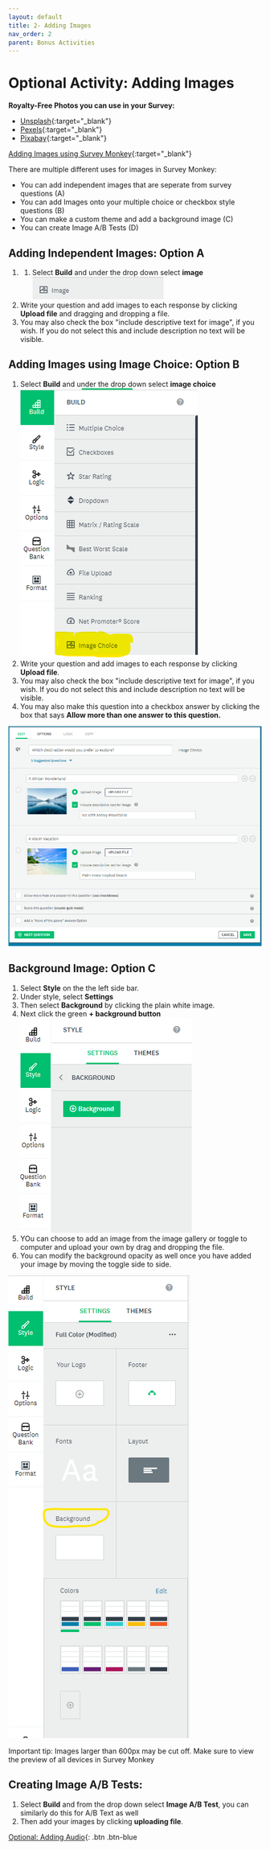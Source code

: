 ```yaml
---
layout: default
title: 2- Adding Images
nav_order: 2
parent: Bonus Activities
---
```


# Optional Activity: Adding Images
**Royalty-Free Photos you can use in your Survey:**
- [Unsplash](https://unsplash.com/){:target="_blank"}
- [Pexels](https://www.pexels.com/){:target="_blank"}
- [Pixabay](https://pixabay.com/){:target="_blank"}

[Adding Images using Survey Monkey](https://help.surveymonkey.com/en/surveymonkey/create/adding-images/){:target="_blank"}

There are multiple different uses for images in Survey Monkey:
- You can add independent images that are seperate from survey questions (A)
- You can add Images onto your multiple choice or checkbox style questions (B)
- You can make a custom theme and add a background image (C)
- You can create Image A/B Tests (D)

## Adding Independent Images: Option A
1. 1. Select **Build** and under the drop down select **image**<br> <img src="images/image.png"><br>
2. Write your question and add images to each response by clicking **Upload file** and dragging and dropping a file. 
3. You may also check the box "include descriptive text for image", if you wish. If you do not select this and include description no text will be visible.

## Adding Images using Image Choice: Option B
1. Select **Build** and under the drop down select **image choice**<br> <img src="images/image-choice.png"><br>
2. Write your question and add images to each response by clicking **Upload file**.
3. You may also check the box "include descriptive text for image", if you wish. If you do not select this and include description no text will be visible.
4. You may also make this question into a checkbox answer by clicking the box that says **Allow more than one answer to this question.**
<img src="images/image-choice-example.png">

## Background Image: Option C
1. Select **Style** on the the left side bar.
2. Under style, select **Settings**
3. Then select **Background** by clicking the plain white image.
4. Next click the green **+ background button** <img src="images/background-button.png">
5. YOu can choose to add an image from the image gallery or toggle to computer and upload your own by drag and dropping the file.
6. You can modify the background opacity as well once you have added your image by moving the toggle side to side.<br>
<img src="images/background.png">

Important tip: Images larger than 600px may be cut off. Make sure to view the preview of all devices in Survey Monkey

## Creating Image A/B Tests:
1. Select **Build** and from the drop down select **Image A/B Test**, you can similarly do this for A/B Text as well
2. Then add your images by clicking **uploading file**.

[Optional: Adding Audio](audio.html){: .btn .btn-blue 
